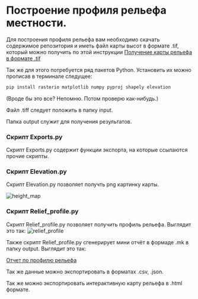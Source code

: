 # Построение профиля рельефа местности.
Для построения профиля рельефа вам необходимо скачать содержимое репозитория и иметь файл карты высот в формате .tif, который можно получить по этой инструкции [Получение карты рельефа в формате .tif](/instruction-1.md)

Так же для этого потребуется ряд пакетов Python. Установить их можно прописав в терминале следущее:
```bash
pip install rasterio matplotlib numpy pyproj shapely elevation
```
(Вроде бы это все? Непомню. Потом проверю как-нибудь.)

Файл .tiff следует положить в папку input.

Папка output служит для получения результатов.

### Скрипт Exports.py
Скрипт Exports.py содержит функции экспорта, на которые ссылаются прочие скрипты.

### Скрипт Elevation.py
Скрипт Elevation.py позволяет получть png картинку карты.

![height_map](https://github.com/user-attachments/assets/a07755f0-319c-497f-be4e-a01d8343697f)

### Скрипт Relief_profile.py
Скрипт Relief_profile.py позволяет получить профиль рельефа. Выглядит это так:
![relief_profile](https://github.com/user-attachments/assets/a48d778b-ba23-4cc3-93a1-e60970ade311)

Также скрипт Relief_profile.py сгенерирует мини отчёт в формаде .mk в папку output. Выглядит это так:

[Отчет по профилю рельефа](output/relief_report.md)

Так же данные можно экспортировать в форматах .csv, .json.

Так же можно экспортировать интерактивную карту рельефа в .html формате.


